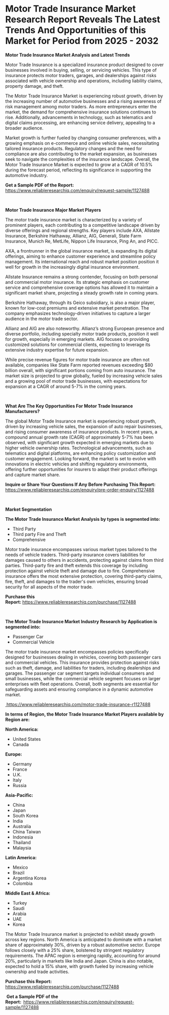 <p><h1>Motor Trade Insurance Market Research Report Reveals The Latest Trends And Opportunities of this Market for Period from 2025 - 2032</h1></p><p><strong>Motor Trade Insurance Market Analysis and Latest Trends</strong></p>
<p><p>Motor Trade Insurance is a specialized insurance product designed to cover businesses involved in buying, selling, or servicing vehicles. This type of insurance protects motor traders, garages, and dealerships against risks associated with vehicle ownership and operations, including liability claims, property damage, and theft. </p><p>The Motor Trade Insurance Market is experiencing robust growth, driven by the increasing number of automotive businesses and a rising awareness of risk management among motor traders. As more entrepreneurs enter the market, the demand for comprehensive insurance solutions continues to rise. Additionally, advancements in technology, such as telematics and digital claims processing, are enhancing service delivery, appealing to a broader audience.</p><p>Market growth is further fueled by changing consumer preferences, with a growing emphasis on e-commerce and online vehicle sales, necessitating tailored insurance products. Regulatory changes and the need for compliance are also contributing to the market expansion, as businesses seek to navigate the complexities of the insurance landscape. Overall, the Motor Trade Insurance Market is expected to grow at a CAGR of 10.5% during the forecast period, reflecting its significance in supporting the automotive industry.</p></p>
<p><strong>Get a Sample PDF of the Report:&nbsp;</strong> <a href="https://www.reliableresearchiq.com/enquiry/request-sample/1127488?utm_campaign=2443&utm_medium=2&utm_source=Github&utm_content=ia&utm_term=17042025&utm_id=motor-trade-insurance">https://www.reliableresearchiq.com/enquiry/request-sample/1127488</a></p>
<p>&nbsp;</p>
<p><strong>Motor Trade Insurance Major Market Players</strong></p>
<p><p>The motor trade insurance market is characterized by a variety of prominent players, each contributing to a competitive landscape driven by diverse offerings and regional strengths. Key players include AXA, Allstate Insurance, Berkshire Hathaway, Allianz, AIG, Generali, State Farm Insurance, Munich Re, MetLife, Nippon Life Insurance, Ping An, and PICC.</p><p>AXA, a frontrunner in the global insurance market, is expanding its digital offerings, aiming to enhance customer experience and streamline policy management. Its international reach and robust market position position it well for growth in the increasingly digital insurance environment.</p><p>Allstate Insurance remains a strong contender, focusing on both personal and commercial motor insurance. Its strategic emphasis on customer service and comprehensive coverage options has allowed it to maintain a significant market share, projecting a steady growth rate in coming years.</p><p>Berkshire Hathaway, through its Geico subsidiary, is also a major player, known for low-cost premiums and extensive market penetration. The company emphasizes technology-driven initiatives to capture a larger audience in the motor trade sector.</p><p>Allianz and AIG are also noteworthy. Allianz’s strong European presence and diverse portfolio, including specialty motor trade products, position it well for growth, especially in emerging markets. AIG focuses on providing customized solutions for commercial clients, expecting to leverage its extensive industry expertise for future expansion.</p><p>While precise revenue figures for motor trade insurance are often not available, companies like State Farm reported revenues exceeding $80 billion overall, with significant portions coming from auto insurance. The market size is projected to grow globally, fueled by increasing vehicle sales and a growing pool of motor trade businesses, with expectations for expansion at a CAGR of around 5-7% in the coming years.</p></p>
<p>&nbsp;</p>
<p><strong>What Are The Key Opportunities For Motor Trade Insurance Manufacturers?</strong></p>
<p><p>The global Motor Trade Insurance market is experiencing robust growth, driven by increasing vehicle sales, the expansion of auto repair businesses, and rising consumer awareness of insurance products. In recent years, a compound annual growth rate (CAGR) of approximately 5-7% has been observed, with significant growth expected in emerging markets due to higher vehicle ownership rates. Technological advancements, such as telematics and digital platforms, are enhancing policy customization and customer engagement. Looking forward, the market is set to evolve with innovations in electric vehicles and shifting regulatory environments, offering further opportunities for insurers to adapt their product offerings and capture market share.</p></p>
<p><strong>Inquire or Share Your Questions If Any Before Purchasing This Report:</strong> <a href="https://www.reliableresearchiq.com/enquiry/pre-order-enquiry/1127488?utm_campaign=2443&utm_medium=2&utm_source=Github&utm_content=ia&utm_term=17042025&utm_id=motor-trade-insurance">https://www.reliableresearchiq.com/enquiry/pre-order-enquiry/1127488</a></p>
<p>&nbsp;</p>
<p><strong>Market Segmentation</strong></p>
<p><strong>The Motor Trade Insurance Market Analysis by types is segmented into:</strong></p>
<p><ul><li>Third Party</li><li>Third party Fire and Theft</li><li>Comprehensive</li></ul></p>
<p><p>Motor trade insurance encompasses various market types tailored to the needs of vehicle traders. Third-party insurance covers liabilities for damages caused to others in accidents, protecting against claims from third parties. Third-party fire and theft extends this coverage by including protection against vehicle theft and damage due to fire. Comprehensive insurance offers the most extensive protection, covering third-party claims, fire, theft, and damages to the trader's own vehicles, ensuring broad security for all aspects of the motor trade.</p></p>
<p><strong>Purchase this Report:&nbsp;</strong><a href="https://www.reliableresearchiq.com/purchase/1127488?utm_campaign=2443&utm_medium=2&utm_source=Github&utm_content=ia&utm_term=17042025&utm_id=motor-trade-insurance">https://www.reliableresearchiq.com/purchase/1127488</a></p>
<p>&nbsp;</p>
<p><strong>The Motor Trade Insurance Market Industry Research by Application is segmented into:</strong></p>
<p><ul><li>Passenger Car</li><li>Commercial Vehicle</li></ul></p>
<p><p>The motor trade insurance market encompasses policies specifically designed for businesses dealing in vehicles, covering both passenger cars and commercial vehicles. This insurance provides protection against risks such as theft, damage, and liabilities for traders, including dealerships and garages. The passenger car segment targets individual consumers and small businesses, while the commercial vehicle segment focuses on larger enterprises with fleet operations. Overall, both segments are essential for safeguarding assets and ensuring compliance in a dynamic automotive market.</p></p>
<p><a href="https://www.reliableresearchiq.com/motor-trade-insurance-r1127488?utm_campaign=2443&utm_medium=2&utm_source=Github&utm_content=ia&utm_term=17042025&utm_id=motor-trade-insurance">&nbsp;https://www.reliableresearchiq.com/motor-trade-insurance-r1127488</a></p>
<p><strong>In terms of Region, the Motor Trade Insurance Market Players available by Region are:</strong></p>
<p>
    <p> <strong> North America: </strong>
        <ul>
            <li>United States</li>
            <li>Canada</li>
        </ul>
        </p> 
    <p> <strong> Europe: </strong>
        <ul>
            <li>Germany</li>
            <li>France</li>
            <li>U.K.</li>
            <li>Italy</li>
            <li>Russia</li>
        </ul>
        </p> 
    <p> <strong> Asia-Pacific: </strong>
        <ul>
            <li>China</li>
            <li>Japan</li>
            <li>South Korea</li>
            <li>India</li>
            <li>Australia</li>
            <li>China Taiwan</li>
            <li>Indonesia</li>
            <li>Thailand</li>
            <li>Malaysia</li>
        </ul>
        </p> 
    <p> <strong> Latin America: </strong>
        <ul>
            <li>Mexico</li>
            <li>Brazil</li>
            <li>Argentina Korea</li>
            <li>Colombia</li>
        </ul>
        </p> 
    <p> <strong> Middle East & Africa: </strong>
        <ul>
            <li>Turkey</li>
            <li>Saudi</li>
            <li>Arabia</li>
            <li>UAE</li>
            <li>Korea</li>
        </ul>
    </p>
    </p>
<p><p>The Motor Trade Insurance market is projected to exhibit steady growth across key regions. North America is anticipated to dominate with a market share of approximately 30%, driven by a robust automotive sector. Europe follows closely with a 25% share, bolstered by stringent regulatory requirements. The APAC region is emerging rapidly, accounting for around 20%, particularly in markets like India and Japan. China is also notable, expected to hold a 15% share, with growth fueled by increasing vehicle ownership and trade activities.</p></p>
<p><strong>Purchase this Report: </strong><a href="https://www.reliableresearchiq.com/purchase/1127488?utm_campaign=2443&utm_medium=2&utm_source=Github&utm_content=ia&utm_term=17042025&utm_id=motor-trade-insurance">https://www.reliableresearchiq.com/purchase/1127488</a></p>
<p>&nbsp;<strong>Get a Sample PDF of the Report:&nbsp;&nbsp;</strong><a href="https://www.reliableresearchiq.com/enquiry/request-sample/1127488?utm_campaign=2443&utm_medium=2&utm_source=Github&utm_content=ia&utm_term=17042025&utm_id=motor-trade-insurance">https://www.reliableresearchiq.com/enquiry/request-sample/1127488</a></p>
<p><strong></strong></p>
<p><p></p><p></p><p></p></p>